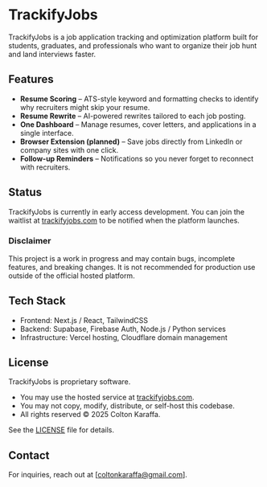 # TrackifyJobs

TrackifyJobs is a job application tracking and optimization platform built for students, graduates, and professionals who want to organize their job hunt and land interviews faster.

## Features
- **Resume Scoring** – ATS-style keyword and formatting checks to identify why recruiters might skip your resume.  
- **Resume Rewrite** – AI-powered rewrites tailored to each job posting.  
- **One Dashboard** – Manage resumes, cover letters, and applications in a single interface.  
- **Browser Extension (planned)** – Save jobs directly from LinkedIn or company sites with one click.  
- **Follow-up Reminders** – Notifications so you never forget to reconnect with recruiters.  

## Status
TrackifyJobs is currently in early access development. You can join the waitlist at [trackifyjobs.com](https://trackifyjobs.com) to be notified when the platform launches.  

### Disclaimer
This project is a work in progress and may contain bugs, incomplete features, and breaking changes. It is not recommended for production use outside of the official hosted platform.

## Tech Stack
- Frontend: Next.js / React, TailwindCSS  
- Backend: Supabase, Firebase Auth, Node.js / Python services  
- Infrastructure: Vercel hosting, Cloudflare domain management  

## License
TrackifyJobs is proprietary software.  

- You may use the hosted service at [trackifyjobs.com](https://trackifyjobs.com).  
- You may not copy, modify, distribute, or self-host this codebase.  
- All rights reserved © 2025 Colton Karaffa.  

See the [LICENSE](./LICENSE.md) file for details.  

## Contact
For inquiries, reach out at [coltonkaraffa@gmail.com].
